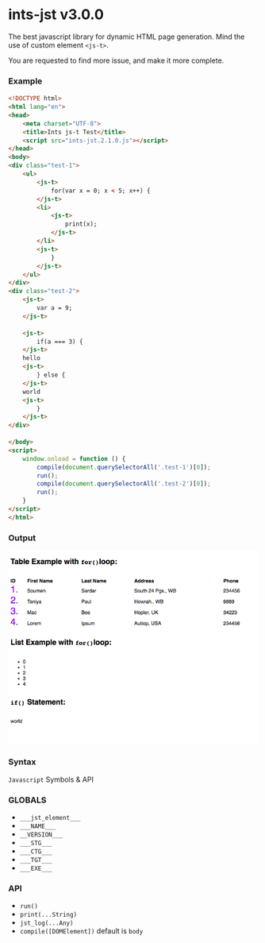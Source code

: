 # ints-jst v3.0.0

The best javascript library for dynamic HTML page generation. 
Mind the use of custom element `<js-t>`.

You are requested to find more issue, and make it more complete.

### Example
```html
<!DOCTYPE html>
<html lang="en">
<head>
    <meta charset="UTF-8">
    <title>Ints js-t Test</title>
    <script src="ints-jst.2.1.0.js"></script>
</head>
<body>
<div class="test-1">
    <ul>
        <js-t>
            for(var x = 0; x < 5; x++) {
        </js-t>
        <li>
            <js-t>
                print(x);
            </js-t>
        </li>
        <js-t>
            }
        </js-t>
    </ul>
</div>
<div class="test-2">
    <js-t>
        var a = 9;
    </js-t>

    <js-t>
        if(a === 3) {
    </js-t>
    hello
    <js-t>
        } else {
    </js-t>
    world
    <js-t>
        }
    </js-t>
</div>

</body>
<script>
    window.onload = function () {
        compile(document.querySelectorAll('.test-1')[0]);
        run();
        compile(document.querySelectorAll('.test-2')[0]);
        run();
    }
</script>
</html>
```
### Output
![Image of output](https://github.com/Redcof/ints-jst/blob/master/o310.png)
### Syntax
`Javascript` Symbols & API

### GLOBALS
- `___jst_element___`
- `___NAME___`
- `__VERSION___`
- `___STG___`
- `___CTG___`
- `___TGT___`
- `___EXE___`

### API
- `run()`
- `print(...String)`
- `jst_log(...Any)`
- `compile([DOMElement])` default is `body`


